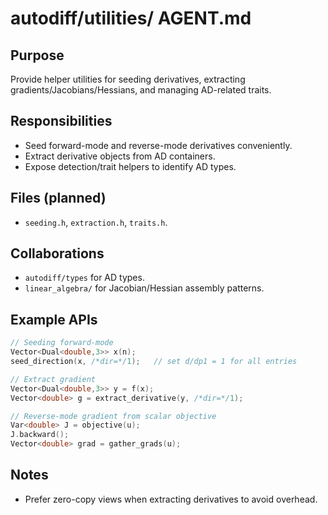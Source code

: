 # autodiff/utilities/ AGENT.md

## Purpose
Provide helper utilities for seeding derivatives, extracting gradients/Jacobians/Hessians, and managing AD-related traits.

## Responsibilities
- Seed forward-mode and reverse-mode derivatives conveniently.
- Extract derivative objects from AD containers.
- Expose detection/trait helpers to identify AD types.

## Files (planned)
- `seeding.h`, `extraction.h`, `traits.h`.

## Collaborations
- `autodiff/types` for AD types.
- `linear_algebra/` for Jacobian/Hessian assembly patterns.

## Example APIs
```cpp
// Seeding forward-mode
Vector<Dual<double,3>> x(n);
seed_direction(x, /*dir=*/1);   // set d/dp1 = 1 for all entries

// Extract gradient
Vector<Dual<double,3>> y = f(x);
Vector<double> g = extract_derivative(y, /*dir=*/1);

// Reverse-mode gradient from scalar objective
Var<double> J = objective(u);
J.backward();
Vector<double> grad = gather_grads(u);
```

## Notes
- Prefer zero-copy views when extracting derivatives to avoid overhead.

